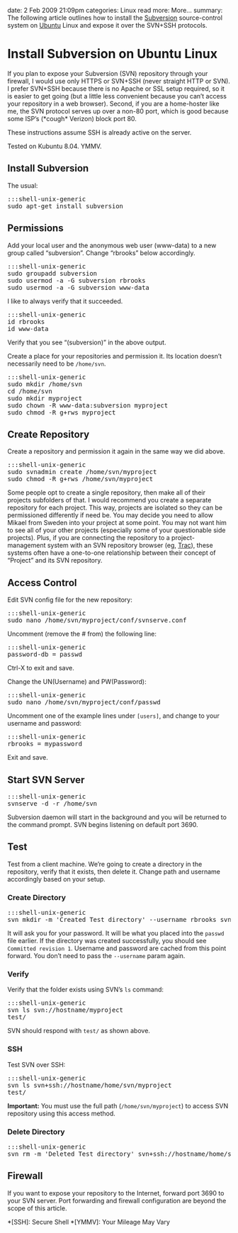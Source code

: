 date: 2 Feb 2009 21:09pm
categories: Linux
read more: More&#8230;
summary: The following article outlines how to install the [Subversion](http://subversion.tigris.org/) source-control system on [Ubuntu](http://www.ubuntu.com/) Linux and expose it over the SVN+SSH protocols.

# Install Subversion on Ubuntu Linux

If you plan to expose your Subversion (SVN) repository through your firewall, I would use only HTTPS or SVN+SSH (never straight HTTP or SVN).  I prefer SVN+SSH because there is no Apache or SSL setup required, so it is easier to get going (but a little less convenient because you can&#8217;t access your repository in a web browser).  Second, if you are a home-hoster like me, the SVN protocol serves up over a non-80 port, which is good because some ISP&#8217;s (\*cough\* Verizon) block port 80.

These instructions assume SSH is already active on the server.

Tested on Kubuntu 8.04. YMMV.

## Install Subversion

The usual:

<pre>:::shell-unix-generic
sudo apt-get install subversion
</pre>

## Permissions

Add your local user and the anonymous web user (www-data) to a new group called &#8220;subversion&#8221;.  Change &#8220;rbrooks&#8221; below accordingly.

<pre>:::shell-unix-generic
sudo groupadd subversion
sudo usermod -a -G subversion rbrooks
sudo usermod -a -G subversion www-data
</pre>

I like to always verify that it succeeded.

<pre>:::shell-unix-generic
id rbrooks
id www-data
</pre>

Verify that you see &#8220;(subversion)&#8221; in the above output.

Create a place for your repositories and permission it.  Its location doesn&#8217;t necessarily need to be `/home/svn`.

<pre>:::shell-unix-generic
sudo mkdir /home/svn
cd /home/svn
sudo mkdir myproject
sudo chown -R www-data:subversion myproject
sudo chmod -R g+rws myproject
</pre>

## Create Repository

Create a repository and permission it again in the same way we did above.

<pre>:::shell-unix-generic
sudo svnadmin create /home/svn/myproject
sudo chmod -R g+rws /home/svn/myproject
</pre>

Some people opt to create a single repository, then make all of their projects subfolders of that.  I would recommend you create a separate repository for each project.  This way, projects are isolated so they can be permissioned differently if need be.  You may decide you need to allow Mikael from Sweden into your project at some point.  You may not want him to see all of your other projects (especially some of your questionable side projects).  Plus, if you are connecting the repository to a project-management system with an SVN repository browser (eg, [Trac](http://trac.edgewall.org/)), these systems often have a one-to-one relationship between their concept of &#8220;Project&#8221; and its SVN repository.

## Access Control

Edit SVN config file for the new repository:

<pre>:::shell-unix-generic
sudo nano /home/svn/myproject/conf/svnserve.conf
</pre>

Uncomment (remove the # from) the following line:

<pre>:::shell-unix-generic
password-db = passwd
</pre>

Ctrl-X to exit and save.

Change the UN(Username) and PW(Password):

<pre>:::shell-unix-generic
sudo nano /home/svn/myproject/conf/passwd
</pre>

Uncomment one of the example lines under `[users]`, and change to your username and password:

<pre>:::shell-unix-generic
rbrooks = mypassword
</pre>

Exit and save.

## Start SVN Server

<pre>:::shell-unix-generic
svnserve -d -r /home/svn
</pre>

Subversion daemon will start in the background and you will be returned to the command prompt. SVN begins listening on default port 3690.

## Test

Test from a client machine.  We&#8217;re going to create a directory in the repository, verify that it exists, then delete it.  Change path and username accordingly based on your setup.

### Create Directory

<pre>:::shell-unix-generic
svn mkdir -m 'Created Test directory' --username rbrooks svn://hostname/myproject/test
</pre>

It will ask you for your password.  It will be what you placed into the `passwd` file earlier.  If the directory was created successfully, you should see `Committed revision 1`.  Username and password are cached from this point forward.  You don&#8217;t need to pass the `--username` param again.

### Verify

Verify that the folder exists using SVN&#8217;s `ls` command:

<pre>:::shell-unix-generic
svn ls svn://hostname/myproject
test/
</pre>

SVN should respond with `test/` as shown above.

### SSH

Test SVN over SSH:

<pre>:::shell-unix-generic
svn ls svn+ssh://hostname/home/svn/myproject
test/
</pre>

**Important:** You must use the full path (`/home/svn/myproject`) to access SVN repository using this access method.

### Delete Directory

<pre>:::shell-unix-generic
svn rm -m 'Deleted Test directory' svn+ssh://hostname/home/svn/myproject/test
</pre>

## Firewall

If you want to expose your repository to the Internet, forward port 3690 to your SVN server.  Port forwarding and firewall configuration are beyond the scope of this article.

*[SSH]: Secure Shell
*[YMMV]: Your Mileage May Vary